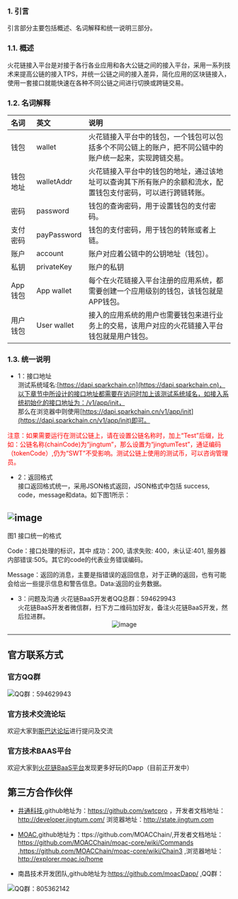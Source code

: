 ### <a name="1. 引言">1. 引言</a>

引言部分主要包括概述、名词解释和统一说明三部分。

### <a name="1.1. 概述">1.1. 概述</a>

火花链接入平台是对接于各行各业应用和各大公链之间的接入平台，采用一系列技术来提高公链的接入TPS，并统一公链之间的接入差异，简化应用的区块链接入，使用一套接口就能快速在各种不同公链之间进行切换或跨链交易。

### <a name="1.2. 名词解释">1.2. 名词解释</a>

 
| 名词         | 英文       | 说明   |
| :------------- |:-------------| :-----|
| 钱包| wallet| 火花链接入平台中的钱包，一个钱包可以包括多个不同公链上的账户，把不同公链中的账户统一起来，实现跨链交易。|
| 钱包地址|walletAddr| 火花链接入平台中的钱包的地址，通过该地址可以查询其下所有账户的余额和流水，配置钱包支付密码，可以进行跨链转账。|
|密码| password |钱包的查询密码，用于设置钱包的支付密码。 |
|支付密码| payPassword | 钱包的支付密码，用于钱包的转账或者上链。|
|账户|account  | 账户对应着公链中的公钥地址（钱包）。|
|私钥 |privateKey | 账户的私钥 |
|App钱包|App wallet|每个在火花链接入平台注册的应用系统，都需要创建一个应用级别的钱包，该钱包就是APP钱包。|
|用户钱包|User wallet|接入的应用系统的用户也需要钱包来进行业务上的交易，该用户对应的火花链接入平台钱包就是用户钱包。|  

### <a name="1.3. 统一说明">1.3. 统一说明</a>  

- 1：接口地址    
 测试系统域名:[https://dapi.sparkchain.cn](https://dapi.sparkchain.cn)，以下章节中所设计的接口地址都需要在访问时加上该测试系统域名，如接入系统初始化的接口地址为：/v1/app/init，  
那么在浏览器中则使用[https://dapi.sparkchain.cn/v1/app/init](https://dapi.sparkchain.cn/v1/app/init)即可。 

<font color=Red> 
注意：如果需要运行在测试公链上，请在设置公链名称时，加上“Test”后缀，比如：公链名称(chainCode)为“jingtum”，那么设置为“jingtumTest”，通证编码（tokenCode）,仍为“SWT”不受影响。测试公链上使用的测试币，可以咨询管理员。
</font>

- 2：返回格式  
    接口返回格式统一，采用JSON格式返回，JSON格式中包括 success, code，message和data。如下图1所示：
  
 ![image](./pics/1528702150106.jpg?raw=true)
---  
图1 接口统一的格式  

Code：接口处理的标识，其中 成功：200, 请求失败: 400，未认证:401, 服务器内部错误:505。其它的code的代表业务错误编码。 
 
Message：返回的消息，主要是指错误的返回信息，对于正确的返回，也有可能会给出一些提示信息和警告信息。Data:返回的业务数据。  

- 3：问题及沟通
 火花链BaaS开发者QQ总群：594629943  
 火花链BaaS开发者微信群，扫下方二维码加好友，备注火花链BaaS开发，然后拉进群。  <div align=center>
![image](./pics/wechat.jpg?raw=true)
---




## 官方联系方式

### 官方QQ群

![QQ群：594629943](../sp.png)

### 官方技术交流论坛
  欢迎大家到<a href="http://sparkda.com/">斯巴达论坛</a>进行提问及交流 

### 官方技术BAAS平台
  欢迎大家到<a href="http://baas.sparkchain.cn/">火花链BaaS平台</a>发现更多好玩的Dapp（目前正开发中）


## 第三方合作伙伴

 - <a href="https://www.jingtum.com/">井通科技</a>,github地址为：https://github.com/swtcpro ，开发者文档地址：http://developer.jingtum.com/  浏览器地址：http://state.jingtum.com

 - <a href="http://www.moac.io/">MOAC</a>,github地址为：ttps://github.com/MOACChain/,开发者文档地址：https://github.com/MOACChain/moac-core/wiki/Commands ,https://github.com/MOACChain/moac-core/wiki/Chain3 ,浏览器地址：http://explorer.moac.io/home

 - 南昌技术开发团队,github地址为:https://github.com/moacDapp/ ,QQ群：

 ![QQ群：805362142](../nc.png)

